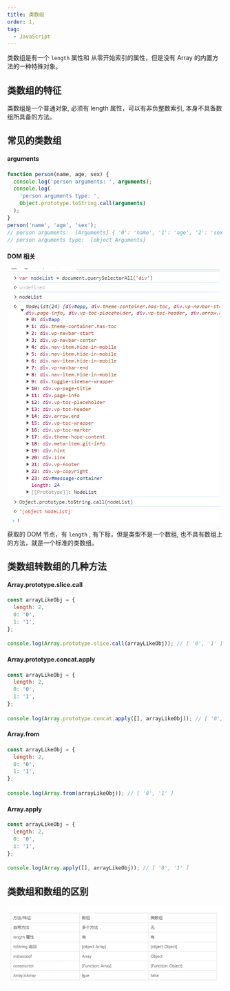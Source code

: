 ```yaml
---
title: 类数组
order: 1,
tag:
  - JavaScript
---
```


类数组是有一个 `length` 属性和 从零开始索引的属性，但是没有 Array 的内置方法的一种特殊对象。

## 类数组的特征

类数组是一个普通对象, 必须有 length 属性，可以有非负整数索引, 本身不具备数组所具备的方法。

## 常见的类数组

#### arguments

```javascript
function person(name, age, sex) {
  console.log('person arguments: ', arguments);
  console.log(
    'person arguments type: ',
    Object.prototype.toString.call(arguments)
  );
}
person('name', 'age', 'sex');
// person arguments:  [Arguments] { '0': 'name', '1': 'age', '2': 'sex' }
// person arguments type:  [object Arguments]
```

#### DOM 相关

![](images/array1.png)

获取的 DOM 节点，有 `length` , 有下标，但是类型不是一个数组, 也不具有数组上的方法，就是一个标准的类数组。

## 类数组转数组的几种方法

#### Array.prototype.slice.call

```javascript
const arrayLikeObj = {
  length: 2,
  0: '0',
  1: '1',
};

console.log(Array.prototype.slice.call(arrayLikeObj)); // [ '0', '1' ]
```

#### Array.prototype.concat.apply

```javascript
const arrayLikeObj = {
  length: 2,
  0: '0',
  1: '1',
};

console.log(Array.prototype.concat.apply([], arrayLikeObj)); // [ '0', '1' ]
```

#### Array.from

```javascript
const arrayLikeObj = {
  length: 2,
  0: '0',
  1: '1',
};

console.log(Array.from(arrayLikeObj)); // [ '0', '1' ]
```

#### Array.apply

```javascript
const arrayLikeObj = {
  length: 2,
  0: '0',
  1: '1',
};

console.log(Array.apply([], arrayLikeObj)); // [ '0', '1' ]
```

## 类数组和数组的区别

![](images/array2.png)
